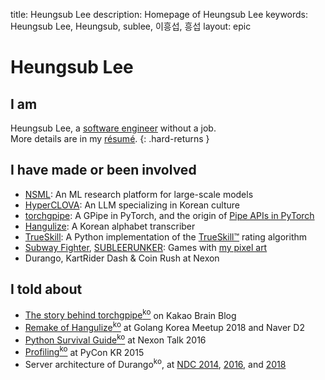 title: Heungsub Lee
description: Homepage of Heungsub Lee
keywords: Heungsub Lee, Heungsub, sublee, 이흥섭, 흥섭
layout: epic

Heungsub Lee
============

I am
----

Heungsub Lee, a [software engineer][] without a job.
<br />
More details are in my [résumé](/resume/).
{: .hard-returns }

[software engineer]: https://github.com/sublee

I have made or been involved
----------------------------

- [NSML][]: An ML research platform for large-scale models
- [HyperCLOVA][]: An LLM specializing in Korean culture
- [torchgpipe][]: A GPipe in PyTorch, and the origin of [Pipe APIs in PyTorch][pytorch-pipe]
- [Hangulize][]: A Korean alphabet transcriber
- [TrueSkill][]: A Python implementation of the [TrueSkill&trade;][trueskill-tm] rating algorithm
- [Subway Fighter][], [SUBLEERUNKER][]: Games with [my pixel art][DeviantArt]
- Durango, KartRider Dash & Coin Rush at Nexon

[nsml]:           https://arxiv.org/abs/1712.05902
[hyperclova]:     https://arxiv.org/abs/2109.04650
[torchgpipe]:     https://torchgpipe.readthedocs.io/
[pytorch-pipe]:   https://pytorch.org/docs/2.0/pipeline.html
[hangulize]:      https://hangulize.org/
[trueskill]:      https://trueskill.org/
[trueskill-tm]:   https://www.microsoft.com/en-us/research/project/trueskill-ranking-system/
[subway fighter]: https://yeonghoey.itch.io/subway-fighter
[subleerunker]:   /runker/
[deviantart]:     https://www.deviantart.com/sublee

I told about
------------

- [The story behind torchgpipe<sup>ko</sup>][torchgpipe-blog] on Kakao Brain Blog
- [Remake of Hangulize<sup>ko</sup>][gokr1808] at Golang Korea Meetup 2018 and Naver D2
- [Python Survival Guide<sup>ko</sup>][nxtk16] at Nexon Talk 2016
- [Profiling<sup>ko</sup>][pycon15] at PyCon KR 2015
- Server architecture of Durango<sup>ko</sup>, at [NDC 2014][ndc14], [2016][ndc16], and [2018][ndc18]

[torchgpipe-blog]: https://web.archive.org/web/20211020112459/https://kakaobrain.com/blog/66
[gokr1808]: https://subl.ee/~gokr1808
[nxtk16]:   https://subl.ee/~nxtk16
[pycon15]:  https://subl.ee/~pycon15

[ndc14]: https://subl.ee/~ndc14
[ndc16]: https://subl.ee/~ndc16
[ndc18]: https://subl.ee/~ndc18
